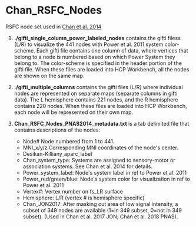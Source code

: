 # Chan_RSFC_Nodes
RSFC node set used in [Chan et al. 2014](http://www.pnas.org/content/111/46/E4997)

1. **./gifti_single_column_power_labeled_nodes** contains the gifti filess (L/R) to visualize the 441 nodes with Power et al. 2011 system color-scheme. Each gifti file contains one column of data, where vertices that belong to a node is numbered based on which Power System they belong to. The color-scheme is specified in the header portion of the gifti file. When these files are loaded into HCP Workbench, all the nodes are shown on the same map. 

2. **./gifti_multiple_columns** contains the gifti files (L/R) where individual nodes are represented on separate maps (separate columns in gifti data). The L hemisphere contains 221 nodes, and the R hemisphere contains 220 nodes. When these files are loaded into HCP Workbench, each node will be represented on their own map. 

3. **Chan_RSFC_Nodes_PNAS2014_metadata.txt** is a tab delimited file that contains descriptions of the nodes:
   * Node#                 Node numbered from 1 to 441. 
   * MNI_x/y/z             Corresponding MNI coordinates of the node's center.
   * Desikan-Killiany_aparc_label
   * Chan_system_type:     Systems are assigned to sensory-motor or association systems. See
                           Chan et al. 2014 for details. 
   * Power_system_label:   Node's system label in ref to Power et al. 2011
   * Power_red/green/blue: Node's system color for visualization in ref to Power et al. 2011
   * Vertex#:              Vertex number on fs_LR surface
   * Hemisphere:           L/R (vertex # is hemisphere specific)
   * Chan_JON2017:         After masking out area of low signal intensity, a subset of 349 
                           nodes are available (1=in 349 subset, 0=not in 349 subset). 
                           (Used in Chan et al. 2017 JON; Chan et al. 2018 PNAS). 
